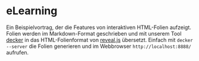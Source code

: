 # eLearning

Ein Beispielvortrag, der die Features von interaktiven HTML-Folien aufzeigt. Folien werden im Markdown-Format geschrieben und mit unserem Tool [decker](https://github.com/decker-edu/decker) in das HTML-Folienformat von [reveal.js](https://github.com/hakimel/reveal.js/) übersetzt. Einfach mit `decker --server` die Folien generieren und im Webbrowser `http://localhost:8888/` aufrufen.

